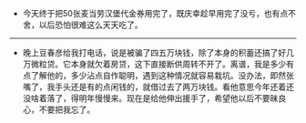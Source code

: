 - 今天终于把50张麦当劳汉堡代金券用完了，既庆幸趁早用完了没亏，也有点不舍，以后恐怕很难这么天天吃了。
- ---
- 晚上豆春彦给我打电话，说是被骗了四五万块钱，除了本身的积蓄还搞了好几万微粒贷。它本身就欠着房贷，这下直接断供周转不开了。离谱，我是多少有点了解他的，多少沾点自作聪明，遇到这种情况就容易栽坑。没办法，即然张嘴了，我手头还是有的点闲钱的，就借过去了两万块钱。看他意思今年还着还没啥着落了，得明年慢慢来。现在是给他伸出援手了，希望他以后不要昧良心，不要把我忘了。